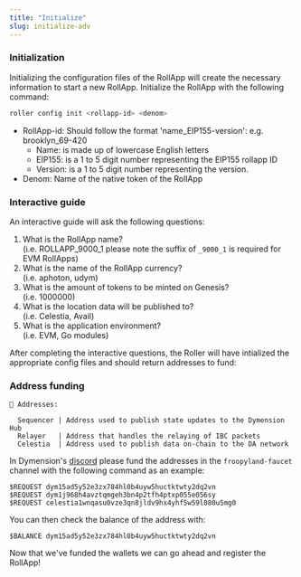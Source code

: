 ```yaml
---
title: "Initialize"
slug: initialize-adv
---
```


### Initialization

Initializing the configuration files of the RollApp will create the necessary information to start a new RollApp. Initialize the RollApp with the following command:

```zsh
roller config init <rollapp-id> <denom>
```

-   RollApp-id: Should follow the format 'name_EIP155-version': e.g. brooklyn_69-420
    -   Name: is made up of lowercase English letters
    -   EIP155: is a 1 to 5 digit number representing the EIP155 rollapp ID
    -   Version: is a 1 to 5 digit number representing the version.
-   Denom: Name of the native token of the RollApp

### Interactive guide

An interactive guide will ask the following questions:

1. What is the RollApp name?
   <br />
   (i.e. ROLLAPP_9000_1 please note the suffix of `_9000_1` is required for EVM RollApps)
2. What is the name of the RollApp currency?
   <br />
   (i.e. aphoton, udym)
3. What is the amount of tokens to be minted on Genesis?
   <br />
   (i.e. 1000000)
4. What is the location data will be published to?
   <br />
   (i.e. Celestia, Avail)
5. What is the application environment?
   <br />
   (i.e. EVM, Go modules)

After completing the interactive questions, the Roller will have intialized the appropriate config files and should return addresses to fund:

### Address funding

```
🔑 Addresses:

  Sequencer | Address used to publish state updates to the Dymension Hub
  Relayer   | Address that handles the relaying of IBC packets
  Celestia  | Address used to publish data on-chain to the DA network
```

In Dymension's [discord](discord.gg/dymension) please fund the addresses in the `froopyland-faucet` channel with the following command as an example:

```
$REQUEST dym15ad5y52e3zx784hl0b4uyw5huctktwty2dq2vn
$REQUEST dym1j968h4avztqmgeh3bn4p2tfh4ptxp055e056sy
$REQUEST celestia1wnqasu0vze3qn8jldv9hx4yhf5w59l080u5mg0
```

You can then check the balance of the address with:

```
$BALANCE dym15ad5y52e3zx784hl0b4uyw5huctktwty2dq2vn
```

Now that we've funded the wallets we can go ahead and register the RollApp!
